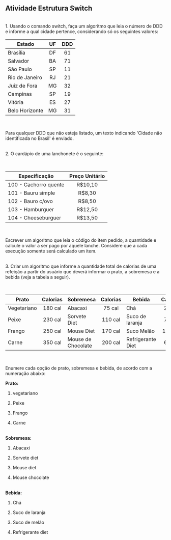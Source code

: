 ## Atividade Estrutura Switch

<br>1. Usando o comando switch, faça um algoritmo que leia o número de DDD e informe a qual cidade pertence, considerando só os seguintes valores: 

<div align="center">
  
  |        Estado       |  UF   | DDD   | 
  |  ------------------ | :---: | :---: | 
  | Brasília            | DF    | 61    | 
  | Salvador            | BA    | 71    | 
  | São Paulo           | SP    | 11    | 
  | Rio de Janeiro      | RJ    | 21    | 
  | Juiz de Fora        | MG    | 32    | 
  | Campinas            | SP    | 19    | 
  | Vitória             | ES    | 27    | 
  | Belo Horizonte      | MG    | 31    | 

<br></div>
Para qualquer DDD que não esteja listado, um texto indicando 'Cidade não identificada no Brasil' é enviado.

<br>2. O cardápio de uma lanchonete é o seguinte: 

<br><div align="center">
  
  |     Especificação     |  Preço Unitário  |
  |  ------------------   |       :---:      |  
  | 100 - Cachorro quente |      R$10,10     |  
  | 101 - Bauru simple    |      R$8,30      |
  | 102 - Bauro c/ovo     |      R$8,50      |  
  | 103 - Hamburguer      |      R$12,50     |  
  | 104 - Cheeseburguer   |      R$13,50     |

<br></div>
Escrever um algoritmo que leia o código do item pedido, a quantidade e calcule o valor a ser pago por aquele lanche. Considere que a cada execução somente será calculado um item.

<br>3. Criar um algoritmo que informe a quantidade total de calorias de uma refeição a partir do usuário que deverá informar o prato, a sobremesa e a bebida (veja a tabela a seguir).

<br><div align="center">
  
  |     Prato             |  Calorias  |  Sobremesa            |  Calorias  |  Bebida              |  Calorias  |
  |  ------------------   |    :---:   |  -----------          |    :---:   |  -----------         |    :---:   | 
  | Vegetariano           |  180 cal   |   Abacaxi             |    75 cal  |   Chá                |   20 cal   |
  | Peixe                 |  230 cal   |   Sorvete Diet        |    110 cal |   Suco de laranja    |   70 cal   |
  | Frango                |  250 cal   |   Mouse Diet          |    170 cal |   Suco Melão         |   100 cal  |
  | Carne                 |  350 cal   |   Mouse de Chocolate  |    200 cal |   Refrigerante Diet  |   65 cal   |

<br></div>

Enumere cada opção de prato, sobremesa e bebida, de acordo com a numeração abaixo: 

**Prato:** 

  1. vegetariano
  
  2. Peixe
  
  3. Frango
  
  4. Carne

<br>**Sobremesa:**

  1. Abacaxi
  
  2. Sorvete diet
  
  3. Mouse diet
  
  4. Mouse chocolate

<br>**Bebida:**

  1. Chá
  
  2. Suco de laranja
  
  3. Suco de melão
  
  4. Refrigerante diet

